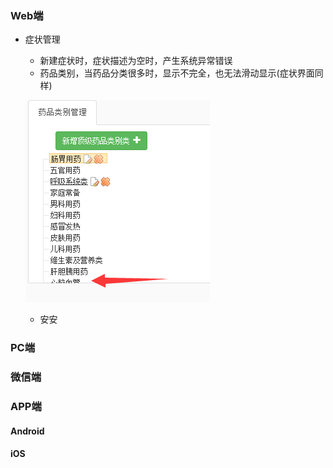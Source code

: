 ### Web端

- 症状管理
    - 新建症状时，症状描述为空时，产生系统异常错误
    - 药品类别，当药品分类很多时，显示不完全，也无法滑动显示(症状界面同样)

    ![001](image/work0001.png)
    - 安安


### PC端

### 微信端

### APP端

#### Android

#### iOS
